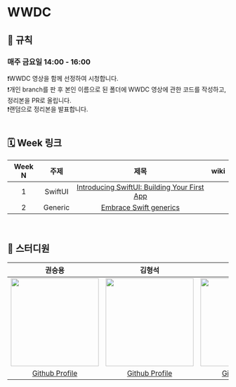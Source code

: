 # WWDC 
## 🚫 규칙
### 매주 금요일 14:00 - 16:00
❗️WWDC 영상을 함께 선정하여 시청합니다. <br>
❗️개인 branch를 판 후 본인 이름으로 된 폴더에 WWDC 영상에 관한 코드를 작성하고, 정리본을 PR로 올립니다. <br>
❗️랜덤으로 정리본을 발표합니다. <br>
<br>


## 🗓️ Week 링크
|Week N | 주제  | 제목 | wiki |
|:--:|:--:|:--:|:--:|
| 1 | SwiftUI| [Introducing SwiftUI: Building Your First App](https://developer.apple.com/videos/play/wwdc2019/204/)| |
| 2 | Generic | [Embrace Swift generics](https://developer.apple.com/videos/play/wwdc2022/110352/) | |

<br>

## 🫥 스터디원
| 권승용 | 김형석 | 김민송 |
| :-------: | :--------: | :--------: |
| <Img src = "https://avatars.githubusercontent.com/u/22342277?v=4"  width="200" height="200"> |  <Img src = "https://avatars.githubusercontent.com/u/102458207?v=4"  width="200" height="200"> | <Img src = "https://avatars.githubusercontent.com/u/124889931?v=4"  width="200" height="200"> |
|[Github Profile](https://github.com/ericKwon95) | [Github Profile](https://github.com/NeoSelf1) | [Github Profile](https://github.com/mint3382) |
